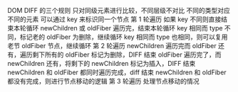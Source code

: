 DOM DIFF 的三个规则
  只对同级元素进行比较，不同层级不对比
  不同的类型对应不同的元素
  可以通过 key 来标识同一个节点
第 1 轮遍历
  如果 key 不同则直接结束本轮循环
  newChildren 或 oldFiber 遍历完，结束本轮循环
  key 相同而 type 不同，标记老的 oldFiber 为删除，继续循环
  key 相同而 type 也相同，则可以复用老节 oldFiber 节点，继续循环
第 2 轮遍历
  newChildren 遍历完而 oldFiber 还有，遍历剩下所有的 oldFiber 标记为删除，DIFF 结束
  oldFiber 遍历完了，而 newChildren 还有，将剩下的 newChildren 标记为插入，DIFF 结束
  newChildren 和 oldFiber 都同时遍历完成，diff 结束
  newChildren 和 oldFiber 都没有完成，则进行节点移动的逻辑
第 3 轮遍历
  处理节点移动的情况
